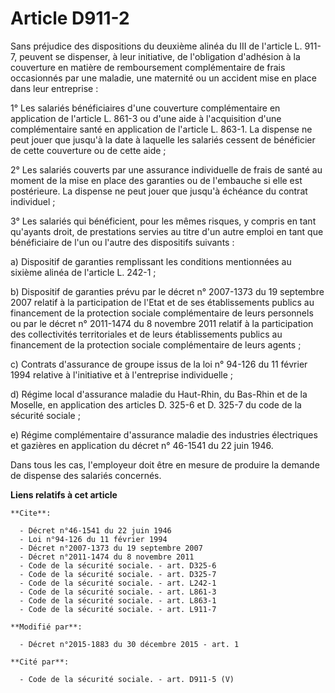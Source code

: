 # Article D911-2

Sans préjudice des dispositions du deuxième alinéa du III de l'article L. 911-7, peuvent se dispenser, à leur initiative, de
l'obligation d'adhésion à la couverture en matière de remboursement complémentaire de frais occasionnés par une maladie, une
maternité ou un accident mise en place dans leur entreprise : 

1° Les salariés bénéficiaires d'une couverture complémentaire en application de l'article L. 861-3 ou d'une aide à
l'acquisition d'une complémentaire santé en application de l'article L. 863-1. La dispense ne peut jouer que jusqu'à la date
à laquelle les salariés cessent de bénéficier de cette couverture ou de cette aide ; 

2° Les salariés couverts par une assurance individuelle de frais de santé au moment de la mise en place des garanties ou de
l'embauche si elle est postérieure. La dispense ne peut jouer que jusqu'à échéance du contrat individuel ; 

3° Les salariés qui bénéficient, pour les mêmes risques, y compris en tant qu'ayants droit, de prestations servies au titre
d'un autre emploi en tant que bénéficiaire de l'un ou l'autre des dispositifs suivants : 

a) Dispositif de garanties remplissant les conditions mentionnées au sixième alinéa de l'article L. 242-1 ; 

b) Dispositif de garanties prévu par le décret n° 2007-1373 du 19 septembre 2007 relatif à la participation de l'Etat et de
ses établissements publics au financement de la protection sociale complémentaire de leurs personnels ou par le décret n°
2011-1474 du 8 novembre 2011 relatif à la participation des collectivités territoriales et de leurs établissements publics au
financement de la protection sociale complémentaire de leurs agents ; 

c) Contrats d'assurance de groupe issus de la loi n° 94-126 du 11 février 1994 relative à l'initiative et à l'entreprise
individuelle ; 

d) Régime local d'assurance maladie du Haut-Rhin, du Bas-Rhin et de la Moselle, en application des articles D. 325-6 et D.
325-7 du code de la sécurité sociale ; 

e) Régime complémentaire d'assurance maladie des industries électriques et gazières en application du décret n° 46-1541 du 22
juin 1946. 

Dans tous les cas, l'employeur doit être en mesure de produire la demande de dispense des salariés concernés.

**Liens relatifs à cet article**

	**Cite**:

	  - Décret n°46-1541 du 22 juin 1946
	  - Loi n°94-126 du 11 février 1994
	  - Décret n°2007-1373 du 19 septembre 2007
	  - Décret n°2011-1474 du 8 novembre 2011
	  - Code de la sécurité sociale. - art. D325-6
	  - Code de la sécurité sociale. - art. D325-7
	  - Code de la sécurité sociale. - art. L242-1
	  - Code de la sécurité sociale. - art. L861-3
	  - Code de la sécurité sociale. - art. L863-1
	  - Code de la sécurité sociale. - art. L911-7

	**Modifié par**:

	  - Décret n°2015-1883 du 30 décembre 2015 - art. 1

	**Cité par**:

	  - Code de la sécurité sociale. - art. D911-5 (V)
